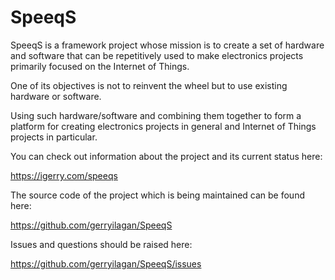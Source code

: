 # SpeeqS
SpeeqS is a framework project whose mission is to create a set of hardware and software that can be repetitively used to make electronics projects primarily focused on the Internet of Things. 

One of its objectives is not to reinvent the wheel but to use existing hardware or software. 

Using such hardware/software and combining them together to form a platform for creating electronics projects in general and Internet of Things projects in particular.

You can check out information about the project and its current status here:

https://igerry.com/speeqs

The source code of the project which is being maintained can be found here:

https://github.com/gerryilagan/SpeeqS

Issues and questions should be raised here:

https://github.com/gerryilagan/SpeeqS/issues
